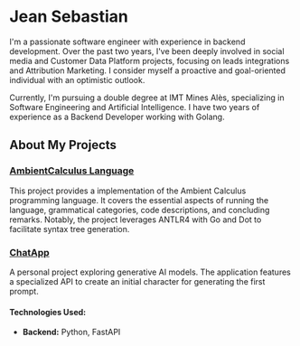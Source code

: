 # Jean Sebastian

I'm a passionate software engineer with experience in backend development. Over the past two years, I've been deeply involved in social media and Customer Data Platform projects, focusing on leads integrations and Attribution Marketing. I consider myself a proactive and goal-oriented individual with an optimistic outlook.

Currently, I'm pursuing a double degree at IMT Mines Alès, specializing in Software Engineering and Artificial Intelligence. I have two years of experience as a Backend Developer working with Golang.

## About My Projects

### [AmbientCalculus Language](https://github.com/Sebas03446/AmbientCalculusLanguage/tree/master)

This project provides a implementation of the Ambient Calculus programming language. It covers the essential aspects of running the language, grammatical categories, code descriptions, and concluding remarks. Notably, the project leverages ANTLR4 with Go and Dot to facilitate syntax tree generation.

### [ChatApp](https://github.com/Sebas03446/ChatApp)

A personal project exploring generative AI models. The application features a specialized API to create an initial character for generating the first prompt. 

#### Technologies Used:
- **Backend:** Python, FastAPI







